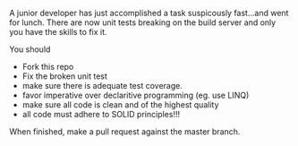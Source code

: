 A junior developer has just accomplished a task suspicously fast...and went for lunch.
There are now unit tests breaking on the build server and only you have the skills to fix it.

You should 

  - Fork this repo
  - Fix the broken unit test
  - make sure there is adequate test coverage.
  - favor imperative over declaritive programming (eg. use LINQ)
  - make sure all code is clean and of the highest quality 
  - all code must adhere to SOLID principles!!!
   
  
When finished, make a pull request against the master branch.
